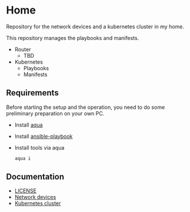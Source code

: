 # Home

Repository for the network devices and a kubernetes cluster in my home.

This repository manages the playbooks and manifests.

- Router
    - TBD
- Kubernetes
    - Playbooks
    - Manifests

## Requirements

Before starting the setup and the operation, you need to do some preliminary preparation on your own PC.

- Install [aqua](https://aquaproj.github.io/)
- Install [ansible-playbook](https://docs.ansible.com/ansible/latest/installation_guide/intro_installation.html)
- Install tools via aqua

    ```sh
    aqua i
    ```

## Documentation

- [LICENSE](/LICENSE)
- [Network devices](/docs/networks/index.md)
- [Kubernetes cluster](/docs/kubernetes/index.md)
